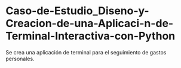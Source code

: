 # Caso-de-Estudio_Diseno-y-Creacion-de-una-Aplicaci-n-de-Terminal-Interactiva-con-Python
Se crea una aplicación de terminal para el seguimiento de gastos personales.
